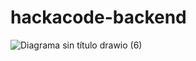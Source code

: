 # hackacode-backend


![Diagrama sin título drawio (6)](https://github.com/Iv-Mieres/hackacode-backend/assets/103857812/8bdd31f4-c339-4ad1-96d6-35b79850b424)
